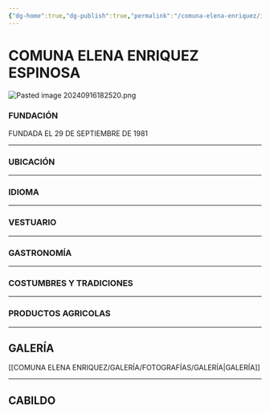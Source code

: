 ```yaml
---
{"dg-home":true,"dg-publish":true,"permalink":"/comuna-elena-enriquez/inicio/","tags":["gardenEntry"],"dgPassFrontmatter":true}
---
```


# **COMUNA ELENA ENRIQUEZ ESPINOSA**

![Pasted image 20240916182520.png](/img/user/COMUNA%20ELENA%20ENRIQUEZ/GALER%C3%8DA/Pasted%20image%2020240916182520.png)

### FUNDACIÓN

FUNDADA EL 29 DE SEPTIEMBRE DE 1981 

---

### UBICACIÓN


---

### IDIOMA

---

### VESTUARIO

---

### GASTRONOMÍA


---


### COSTUMBRES Y TRADICIONES


---

### PRODUCTOS AGRICOLAS


---


## GALERÍA
[[COMUNA ELENA ENRIQUEZ/GALERÍA/FOTOGRAFÍAS/GALERÍA\|GALERÍA]]

---


## CABILDO



















